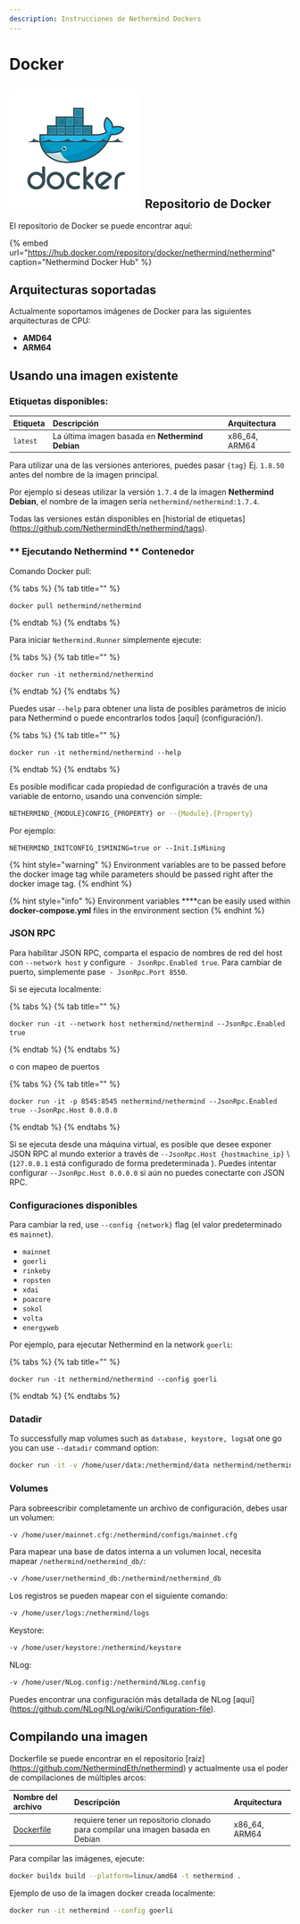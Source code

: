 ```yaml
---
description: Instrucciones de Nethermind Dockers
---
```


# Docker

## ![](../.gitbook/assets/pobrane.png) Repositorio de Docker

El repositorio de Docker se puede encontrar aquí:

{% embed url="https://hub.docker.com/repository/docker/nethermind/nethermind" caption="Nethermind Docker Hub" %}

## Arquitecturas soportadas

Actualmente soportamos imágenes de Docker para las siguientes arquitecturas de CPU:

* **AMD64**
* **ARM64**

## Usando una imagen existente

### **Etiquetas disponibles:**

| **Etiqueta** | Descripción | Arquitectura |
| :--- | :--- | :--- |
| `latest` | La última imagen basada en **Nethermind Debian** | x86\_64, ARM64 |

Para utilizar una de las versiones anteriores, puedes pasar `{tag}` Ej. `1.8.50` antes del nombre de la imagen principal.

Por ejemplo si deseas utilizar la versión `1.7.4` de la imagen **Nethermind Debian**, el nombre de la imagen sería `nethermind/nethermind:1.7.4`.

Todas las versiones están disponibles en [historial de etiquetas] (https://github.com/NethermindEth/nethermind/tags).

### ** Ejecutando Nethermind ** Contenedor

Comando Docker pull:

{% tabs %}
{% tab title="" %}
```
docker pull nethermind/nethermind
```
{% endtab %}
{% endtabs %}

Para iniciar `Nethermind.Runner` simplemente ejecute:

{% tabs %}
{% tab title="" %}
```
docker run -it nethermind/nethermind
```
{% endtab %}
{% endtabs %}

Puedes usar `--help` para obtener una lista de posibles parámetros de inicio para Nethermind o puede encontrarlos todos [aquí] (configuración/).

{% tabs %}
{% tab title="" %}
```
docker run -it nethermind/nethermind --help
```
{% endtab %}
{% endtabs %}

Es posible modificar cada propiedad de configuración a través de una variable de entorno, usando una convención simple:

```bash
NETHERMIND_{MODULE}CONFIG_{PROPERTY} or --{Module}.{Property}
```

Por ejemplo:

```text
NETHERMIND_INITCONFIG_ISMINING=true or --Init.IsMining
```

{% hint style="warning" %}
Environment variables are to be passed before the docker image tag while parameters should be passed right after the docker image tag.
{% endhint %}

{% hint style="info" %}
Environment variables ****can be easily used within **docker-compose.yml** files in the environment section
{% endhint %}

### **JSON RPC**

Para habilitar JSON RPC, comparta el espacio de nombres de red del host con `--network host` y configure` - JsonRpc.Enabled true`. Para cambiar de puerto, simplemente pase` - JsonRpc.Port 8550`.

Si se ejecuta localmente:

{% tabs %}
{% tab title="" %}
```
docker run -it --network host nethermind/nethermind --JsonRpc.Enabled true
```
{% endtab %}
{% endtabs %}

o con mapeo de puertos

{% tabs %}
{% tab title="" %}
```
docker run -it -p 8545:8545 nethermind/nethermind --JsonRpc.Enabled true --JsonRpc.Host 0.0.0.0
```
{% endtab %}
{% endtabs %}

Si se ejecuta desde una máquina virtual, es posible que desee exponer JSON RPC al mundo exterior a través de `--JsonRpc.Host {hostmachine_ip}` \ (`127.0.0.1` está configurado de forma predeterminada \). Puedes intentar configurar `--JsonRpc.Host 0.0.0.0` si aún no puedes conectarte con JSON RPC.

### **Configuraciones disponibles**

Para cambiar la red, use `--config {network}` flag \(el valor predeterminado es `mainnet`\).

* `mainnet`
* `goerli`
* `rinkeby`
* `ropsten`
* `xdai`
* `poacore`
* `sokol`
* `volta`
* `energyweb`

Por ejemplo, para ejecutar Nethermind en la network `goerli`:

{% tabs %}
{% tab title="" %}
```
docker run -it nethermind/nethermind --config goerli
```
{% endtab %}
{% endtabs %}

### **Datadir**

To successfully map volumes such as `database, keystore, logs`at one go you can use `--datadir` command option:

```bash
docker run -it -v /home/user/data:/nethermind/data nethermind/nethermind --datadir data
```

### **Volumes**

Para sobreescribir completamente un archivo de configuración, debes usar un volumen:

```bash
-v /home/user/mainnet.cfg:/nethermind/configs/mainnet.cfg
```

Para mapear una base de datos interna a un volumen local, necesita mapear `/nethermind/nethermind_db/`:

```bash
-v /home/user/nethermind_db:/nethermind/nethermind_db
```

Los registros se pueden mapear con el siguiente comando:

```bash
-v /home/user/logs:/nethermind/logs
```

Keystore:

```bash
-v /home/user/keystore:/nethermind/keystore
```

NLog:

```bash
-v /home/user/NLog.config:/nethermind/NLog.config
```

Puedes encontrar una configuración más detallada de NLog [aquí] (https://github.com/NLog/NLog/wiki/Configuration-file).

## Compilando una imagen

Dockerfile se puede encontrar en el repositorio [raíz] (https://github.com/NethermindEth/nethermind) y actualmente usa el poder de compilaciones de múltiples arcos:

| Nombre del archivo | Descripción | Arquitectura |
| :--- | :--- | :--- |
| [Dockerfile](https://github.com/NethermindEth/nethermind/blob/master/Dockerfile) | requiere tener un repositorio clonado para compilar una imagen basada en Debian | x86\_64, ARM64 |

Para compilar las imágenes, ejecute:

```bash
docker buildx build --platform=linux/amd64 -t nethermind .
```

Ejemplo de uso de la imagen docker creada localmente:

```bash
docker run -it nethermind --config goerli
```

